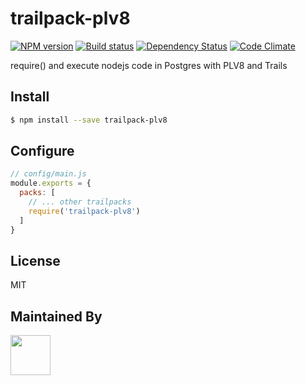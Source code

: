 # trailpack-plv8

[![NPM version][npm-image]][npm-url]
[![Build status][ci-image]][ci-url]
[![Dependency Status][daviddm-image]][daviddm-url]
[![Code Climate][codeclimate-image]][codeclimate-url]

require() and execute nodejs code in Postgres with PLV8 and Trails

## Install

```sh
$ npm install --save trailpack-plv8
```

## Configure

```js
// config/main.js
module.exports = {
  packs: [
    // ... other trailpacks
    require('trailpack-plv8')
  ]
}
```

## License
MIT

## Maintained By
[<img src='http://i.imgur.com/Y03Jgmf.png' height='64px'>](http://langa.io)

[npm-image]: https://img.shields.io/npm/v/trailpack-plv8.svg?style=flat-square
[npm-url]: https://npmjs.org/package/trailpack-plv8
[ci-image]: https://img.shields.io/travis//trailpack-plv8/master.svg?style=flat-square
[ci-url]: https://travis-ci.org//trailpack-plv8
[daviddm-image]: http://img.shields.io/david//trailpack-plv8.svg?style=flat-square
[daviddm-url]: https://david-dm.org//trailpack-plv8
[codeclimate-image]: https://img.shields.io/codeclimate/github//trailpack-plv8.svg?style=flat-square
[codeclimate-url]: https://codeclimate.com/github//trailpack-plv8

